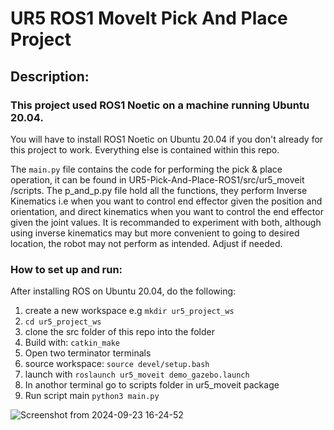 # UR5 ROS1 MoveIt Pick And Place Project
## Description: 
### This project used ROS1 Noetic on a machine running Ubuntu 20.04.
You will have to install ROS1 Noetic on Ubuntu 20.04 if you don't already for this project to work.
Everything else is contained within this repo.

The `main.py` file contains the code for performing the pick & place operation, it can be found in UR5-Pick-And-Place-ROS1/src/ur5_moveit
/scripts. The p_and_p.py file hold all the functions, they perform Inverse Kinematics i.e when you want to control end effector given the position and orientation,
and direct kinematics when you want to control the end effector given the joint values. It is recommanded to experiment with both, although using inverse kinematics
may but more convenient to going to desired location, the robot may not perform as intended. Adjust if needed.

### How to set up and run:
After installing ROS on Ubuntu 20.04, do the following:
1. create a new workspace e.g `mkdir ur5_project_ws`
2. `cd ur5_project_ws`
3. clone the src folder of this repo into the folder
4. Build with: `catkin_make`
5. Open two terminator terminals
6. source workspace: `source devel/setup.bash`
7. launch with `roslaunch ur5_moveit demo_gazebo.launch`
8. In anothor terminal go to scripts folder in ur5_moveit package
9. Run script main `python3 main.py`

![Screenshot from 2024-09-23 16-24-52](https://github.com/user-attachments/assets/55b7154a-a06e-4c98-aff2-a83aba658158)


   

